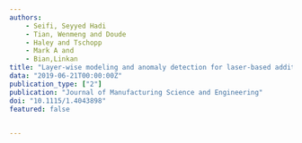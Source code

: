 ```yaml
---
authors: 
    - Seifi, Seyyed Hadi
    - Tian, Wenmeng and Doude
    - Haley and Tschopp
    - Mark A and 
    - Bian,Linkan
title: "Layer-wise modeling and anomaly detection for laser-based additive manufacturing"
data: "2019-06-21T00:00:00Z"
publication_type: ["2"]
publication: "Journal of Manufacturing Science and Engineering"
doi: "10.1115/1.4043898"
featured: false
    

---
```

